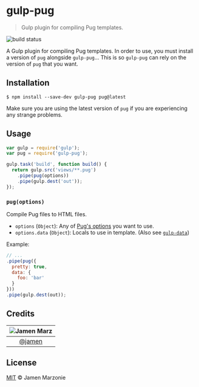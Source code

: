 gulp-pug
========
> Gulp plugin for compiling Pug templates.

![build status][travis]

A Gulp plugin for compiling Pug templates.  In order to use, you must install a version of `pug` alongside `gulp-pug`...  This is so `gulp-pug` can rely on the version of `pug` that you want.

## Installation
```shell
$ npm install --save-dev gulp-pug pug@latest
```
Make sure you are using the latest version of `pug` if you are experiencing any strange problems.

## Usage
```javascript
var gulp = require('gulp');
var pug = require('gulp-pug');

gulp.task('build', function build() {
  return gulp.src('views/**.pug')
    .pipe(pug(options))
    .pipe(gulp.dest('out'));
});
```

### `pug(options)`
Compile Pug files to HTML files.
 - `options` (`Object`): Any of [Pug's options](http://pug-lang.com/api/) you want to use.
 - `options.data` (`Object`): Locals to use in template. (Also see [`gulp-data`][gulp-data])

Example:
```javascript
// ...
.pipe(pug({
  pretty: true,
  data: {
    foo: 'bar'
  }
}))
.pipe(gulp.dest(out));
```

## Credits
|![Jamen Marz][jamen-image]|
|:--------:|
| [@jamen] |

## License
[MIT][license] &copy; Jamen Marzonie

<!-- All links must be "tagged" -->
 [@jamen]: https://github.com/jamen
 [jamen-image]: https://avatars2.githubusercontent.com/u/6251703?v=3&s=125
 [travis]: https://travis-ci.org/jamen/gulp-pug.svg
 [license]: LICENSE
 [gulp-data]: https://www.npmjs.com/package/gulp-data
